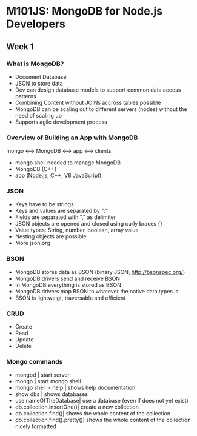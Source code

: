 # M101JS: MongoDB for Node.js Developers

## Week 1

### What is MongoDB?

* Document Database
* JSON to store data
* Dev can design database models to support common data access patterns
* Combining Content without JOINs accross tables possible
* MongoDB can be scaling out to different servers (nodes) without the need of scaling up
* Supports agile development process

### Overview of Building an App with MongoDB

mongo <--> MongoDB <--> app <--> clients

* mongo shell needed to manage MongoDB
* MongoDB (C++)
* app (Node.js, C++, V8 JavaScript)

### JSON

* Keys have to be strings
* Keys and values are separated by ":"
* Fields are separated with "," as delimiter
* JSON objects are opened and closed using curly braces {}
* Value types: String, number, boolean, array value
* Nesting objects are possible
* More json.org

### BSON

* MongoDB stores data as BSON (binary JSON, http://bsonspec.org/)
* MongoDB drivers send and receive BSON
* In MongoDB everything is stored as BSON
* MongoDB drivers map BSON to whatever the native data types is
* BSON is lightweigt, traversable and efficient

### CRUD

* Create
* Read
* Update
* Delete

### Mongo commands

* mongod | start server
* mongo | start mongo shell
* mongo shell > help | shows help documentation
* show dbs | shows databases
* use nameOfTheDatabase| use a database (even if does not yet exist)
* db.collection.insertOne()| create a new collection
* db.collection.find()| shows the whole content of the collection
* db.collection.find().pretty()| shows the whole content of the collection nicely formatted


